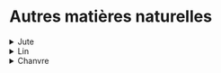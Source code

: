 # Autres matières naturelles

<details>

<summary>Jute</summary>

Le jute est la seconde plante à destination de l'industrie textile la plus cultivée après le coton. L'Inde et le Bangladesh constituent les deux principaux pays producteurs (90% de la production mondiale).&#x20;

**Principales étapes de production**

1. Culture et récolte de la plante (Corchorus capsularis),
2. Rouissage dans l'eau,\
   (consiste à isoler les fibres en séparant l'écorce filamenteuse de la tige / se fait chimiquement ou naturellement).&#x20;
3. Ecorçage / Teillage.\
   (consiste à extraire les fibres se trouvant dans l'enveloppe de la tige en battant les bottes afin de rompre l'écorce)

**Procédé Ecoinvent**&#x20;

_Fibre production, jute, retting, RoW_

</details>

<details>

<summary>Lin </summary>

**Principales étapes de production**

1. Culture et récolte du lin,\
   (semis au printemps puis floraison en juin => récolte en juillet)
2. Rouissage,\
   Macération de la paille permettant de dégrader les pectines liant les fibres aux autres composants de la tige. En Europe (3/4 de la production mondiale), il s’agit exclusivement de rouissage à terre, qui s’effectue dans le champ grâce à l’alternance de pluie et de soleil. Le rouissage à l’eau, par immersion des pailles dans des cuves d’eau chauffée avec adjuvants, peut être employé dans d’autres continents.
3. Teillage.\
   (consiste à extraire les fibres se trouvant dans l'enveloppe de la tige en battant les plantes)

**Procédé Ecoinvent**&#x20;

_fibre production, flax, retting, RoW_

</details>

<details>

<summary>Chanvre</summary>

**Principales étapes de production**

1. Culture et récolte du chanvre,
2. Rouissage,\
   (consiste à laisser le lin au sol afin de permettre la dissociation des parties fibreuses de la plante grâce à l'alternance de pluie et soleil)
3. Teillage.\
   (consiste à extraire les fibres situées à l'extérieur de la tige de la chènevotte - la pulpe à l'intérieur de la tige -)

**Procédé Ecoinvent**&#x20;

_Sunn hemp plant, harvested, RoW_

</details>
